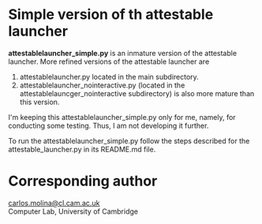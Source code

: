 # Simple version of th attestable launcher
__attestablelauncher_simple.py__ is an inmature version of
the attestable launcher.
More refined versions of the attestable launcher are
1. attestablelauncher.py located in the main subdirectory.
1. attestablelauncher_nointeractive.py (located in the attestablelauncger_nointeractive
   subdirectory) is also more mature than this version.

I'm keeping this attestablelauncher_simple.py only
for me, namely, for conducting some testing. Thus, I am not 
developing it further.

To run the attestablelauncher_simple.py follow the steps described
for the attestable_launcher.py in its README.md file. 

# Corresponding author  
carlos.molina@cl.cam.ac.uk   
Computer Lab, University of Cambridge



